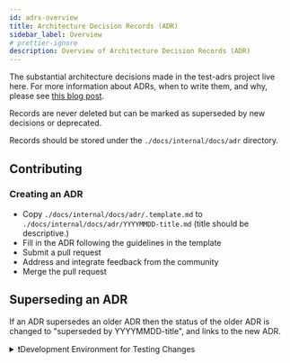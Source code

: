 ```yaml
---
id: adrs-overview
title: Architecture Decision Records (ADR)
sidebar_label: Overview
# prettier-ignore
description: Overview of Architecture Decision Records (ADR)
---
```


The substantial architecture decisions made in the test-adrs project live here.
For more information about ADRs, when to write them, and why, please see
[this blog post](https://engineering.atspotify.com/2020/04/14/when-should-i-write-an-architecture-decision-record/).

Records are never deleted but can be marked as superseded by new decisions or
deprecated.

Records should be stored under the `./docs/internal/docs/adr` directory.

## Contributing

### Creating an ADR

- Copy `./docs/internal/docs/adr/.template.md` to
  `./docs/internal/docs/adr/YYYYMMDD-title.md` (title should be
  descriptive.)
- Fill in the ADR following the guidelines in the template
- Submit a pull request
- Address and integrate feedback from the community
- Merge the pull request

## Superseding an ADR

If an ADR supersedes an older ADR then the status of the older ADR is changed to
"superseded by YYYYMMDD-title", and links to the new ADR.

<details><summary>❗Development Environment for Testing Changes</summary>
  
  >[!IMPORTANT]
  >Always test breaking changes in development environment before production.

A dedicated [**timed access development environment**](https://timed-access.grafana-dev.net/timed-access/access/request) is available for testing permission changes, new team configurations, and access policies before deploying to production.
